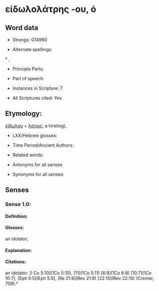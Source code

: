 # εἰδωλολάτρης -ου, ὁ

<!-- Status: S2=NeedsEdits -->
<!-- Lexica used for edits:   -->

## Word data

* Strongs: G14960

* Alternate spellings:

† ,  

* Principle Parts: 


* Part of speech: 


* Instances in Scripture: 7

* All Scriptures cited: Yes

## Etymology: 

[εἴδωλου]() + [λάτρις](), a hireling), 

* LXX/Hebrew glosses: 


* Time Period/Ancient Authors: 


* Related words: 

* Antonyms for all senses

* Synonyms for all senses: 


## Senses 


### Sense  1.0: 

#### Definition: 

#### Glosses: 

an idolator; 

#### Explanation: 


#### Citations: 

an idolator: [I Co 5:10](1Co 5:10), [11](1Co 5:11) [6:9](1Co 6:9) [10:7](1Co 10:7), [Eph 5:5](Eph 5:5), [Re 21:8](Rev 21:8)  [22:15](Rev 22:15) (Cremer, 709).†

